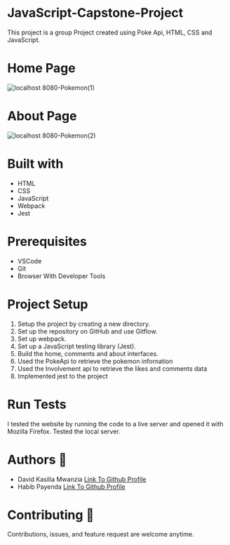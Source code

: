 # JavaScript-Capstone-Project
This project is a group Project created using Poke Api, HTML, CSS and JavaScript.

# Home Page
![localhost 8080-Pokemon(1)](https://user-images.githubusercontent.com/83514256/188139376-5b746462-31ce-46cc-943d-a589c6ceb8a0.png)


# About Page
![localhost 8080-Pokemon(2)](https://user-images.githubusercontent.com/83514256/188139348-6e4b787d-b0e1-49f1-9763-f602353027a2.png)


# Built with
<ul>
<li>HTML</li>
<li>CSS</li>
<li>JavaScript</li>
<li>Webpack</li>
<li>Jest</li>
</ul>

# Prerequisites
<ul>
<li>VSCode</li>
<li>Git</li>
<li>Browser With Developer Tools</li>
</ul>

# Project Setup
1. Setup the project by creating a new directory.
2. Set up the repository on GitHub and use Gitflow.
3. Set up webpack.
4. Set up a JavaScript testing library (Jest).
5. Build the home, comments and about interfaces.
6. Used the PokeApi to retrieve the pokemon infornation
7. Used the Involvement api to retrieve the likes and comments data
8. Implemented jest to the project

# Run Tests
I tested the website by running the code to a live server and opened it with Mozilla Firefox. Tested the local server.


# Authors  	:bookmark_tabs:

<ul>
<li>David Kasilia Mwanzia <a href="https://github.com/David-Kasilia">Link To Github Profile</a></li>
<li>Habib Payenda <a href="https://github.com/HabibPayenda">Link To Github Profile</a></li>
</ul>

# Contributing :handshake:
Contributions, issues, and feature request are welcome anytime.
